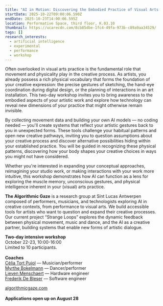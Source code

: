 ```yaml
---
title: "AI in Motion: Discovering the Embodied Practice of Visual Arts "
startDate: 2025-10-22T09:00:06.590Z
endDate: 2025-10-23T14:00:06.595Z
location: Performative Space, third floor, K.03.10
thumbnail: https://ucarecdn.com/8cb85dbe-1fc4-49fa-973b-c89a9aa34529/
tags: []
research_interests:
  - artificial intelligence
  - experimental
  - performance
  - workshop
---
```

Often overlooked in visual arts practice is the fundamental role that movement and physicality play in the creative process. As artists, you already possess a rich physical vocabulary that forms the foundation of your creative expression: the precise gestures of sketching, the hand-eye coordination during digital design, or the planning of interactions in an art installation. This two-day workshop invites you to bring awareness to the embodied aspects of your artistic work and explore how technology can reveal new dimensions of your practice that might otherwise remain invisible.

By collecting movement data and building your own AI models — no coding needed — you'll create systems that reflect your artistic gestures back to you in unexpected forms. These tools challenge your habitual patterns and open new creative pathways, inviting you to question assumptions about your creative process and discover alternative possibilities hiding within your established practice. You will be guided in recognizing these physical patterns, discovering how your body shapes your creative choices in ways you might not have considered. 

Whether you're interested in expanding your conceptual approaches, reimagining your studio work, or making interactions with your work more intuitive, this workshop demonstrates how AI can function as a lens for exploring the muscle memory, unconscious gestures, and physical intelligence inherent in your (visual) arts practice. 

**The Algorithmic Gaze** is a research group at Sint Lucas Antwerpen composed of performers, musicians, and technologists exploring AI in creative contexts, from performance to visual arts. We build accessible tools for artists who want to question and expand their creative processes. Our current project “Strange Loops” explores the dynamic feedback between physical movement, music and dance, and the AI as a creative partner, building systems that enable new forms of artistic dialogue.

**T﻿wo-day intensive workshop**\
O﻿ctober 22-23, 10:00-16:00\
Limited to 10 participants.\
\
**Coaches**\
[C﻿èlia Tort Pujol](https://slarg.be/people/c%C3%A8lia-tort-pujol/) — Musician/performer\
[M﻿yrthe Bokelmann](https://slarg.be/people/myrthe-bokelmann/) — Dancer/performer\
[L﻿ieven Menschaert](https://slarg.be/people/lieven-menschaert/) —  Hardware engineer\
[F﻿rederik De Bleser](https://slarg.be/people/frederik-de-bleser/) — Software engineer

[algorithmicgaze.com](https://algorithmicgaze.com/)\
\
**A﻿pplications open up on August 28**
<!-- [S﻿ignup Now](https://forms.office.com/Pages/ResponsePage.aspx?id=f8Uf7ZeK50ed4ZMC39eGriKRksldWX1DvIHCoTH_JMdUMlRJOVlLUFAyQ0NERVRHUVFVNlNBV1BVMy4u) -->